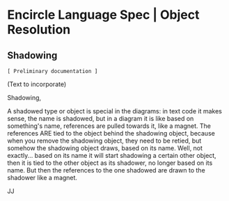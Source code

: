 Encircle Language Spec | Object Resolution
========================================

Shadowing
---------

`[ Preliminary documentation ]`

(Text to incorporate)

Shadowing,
 
A shadowed type or object is special in the diagrams:
in text code it makes sense, the name is shadowed, but in a diagram it is like
based on something's name, references are pulled towards it,
like a magnet.
The references ARE tied to the object behind the shadowing object,
because when you remove the shadowing object, they need to be retied,
but somehow the shadowing object draws, based on its name.
Well, not exactly... based on its name it will start shadowing a certain other
object, then it is tied to the other object as its shadower, no longer
based on its name. But then the references to the one shadowed
are  drawn to the shadower like a magnet.
 
JJ
